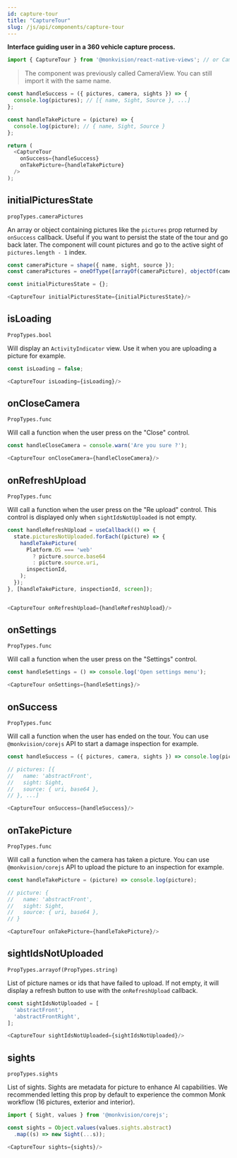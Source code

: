 ```yaml
---
id: capture-tour
title: "CaptureTour"
slug: /js/api/components/capture-tour
---
```


**Interface guiding user in a 360 vehicle capture process.**

``` javascript
import { CaptureTour } from '@monkvision/react-native-views'; // or CameraView
```

> The component was previously called CameraView. You can still import it with the same name.

```javascript
const handleSuccess = ({ pictures, camera, sights }) => {
  console.log(pictures); // [{ name, Sight, Source }, ...]
};

const handleTakePicture = (picture) => {
  console.log(picture); // { name, Sight, Source }
};

return (
  <CaptureTour
    onSuccess={handleSuccess}
    onTakePicture={handleTakePicture}
  />
);
```


## initialPicturesState
`propTypes.cameraPictures`

An array or object containing pictures like the `pictures` prop returned by `onSuccess` callback. Useful if you want to persist the state of the tour and go back later. The component will count pictures and go to the active sight of `pictures.length - 1` index.

``` javascript
const cameraPicture = shape({ name, sight, source });
const cameraPictures = oneOfType([arrayOf(cameraPicture), objectOf(cameraPicture)]);

const initialPicturesState = {};

<CaptureTour initialPicturesState={initialPicturesState}/>
```

## isLoading
`PropTypes.bool`

Will display an `ActivityIndicator` view. Use it when you are uploading a picture for example.

``` javascript
const isLoading = false;

<CaptureTour isLoading={isLoading}/>
```

## onCloseCamera
`PropTypes.func`

Will call a function when the user press on the "Close" control.

``` javascript
const handleCloseCamera = console.warn('Are you sure ?');

<CaptureTour onCloseCamera={handleCloseCamera}/>
```


## onRefreshUpload
`PropTypes.func`

Will call a function when the user press on the "Re upload" control. This control is displayed only when `sightIdsNotUploaded` is not empty.

``` javascript
const handleRefreshUpload = useCallback(() => {
  state.picturesNotUploaded.forEach((picture) => {
    handleTakePicture(
      Platform.OS === 'web'
        ? picture.source.base64
        : picture.source.uri,
      inspectionId,
    );
  });
}, [handleTakePicture, inspectionId, screen]);


<CaptureTour onRefreshUpload={handleRefreshUpload}/>
```


## onSettings
``PropTypes.func``

Will call a function when the user press on the "Settings" control.

``` javascript
const handleSettings = () => console.log('Open settings menu');

<CaptureTour onSettings={handleSettings}/>
```


## onSuccess
``PropTypes.func``

Will call a function when the user has ended on the tour. You can use `@monkvision/corejs` API to start a damage inspection for example.

``` javascript
const handleSuccess = ({ pictures, camera, sights }) => console.log(pictures);

// pictures: [{
//   name: 'abstractFront',
//   sight: Sight,
//   source: { uri, base64 },
// }, ...]

<CaptureTour onSuccess={handleSuccess}/>
```


## onTakePicture
``PropTypes.func``

Will call a function when the camera has taken a picture. You can use `@monkvision/corejs` API to upload the picture to an inspection for example.

``` javascript
const handleTakePicture = (picture) => console.log(picture);

// picture: {
//   name: 'abstractFront',
//   sight: Sight,
//   source: { uri, base64 },
// }

<CaptureTour onTakePicture={handleTakePicture}/>
```


## sightIdsNotUploaded
``PropTypes.arrayof(PropTypes.string)``

List of picture names or ids that have failed to upload. If not empty, it will display a refresh button to use with the `onRefreshUpload` callback.

``` javascript
const sightIdsNotUploaded = [
  'abstractFront',
  'abstractFrontRight',
];

<CaptureTour sightIdsNotUploaded={sightIdsNotUploaded}/>
```


## sights
``propTypes.sights``

List of sights. Sights are metadata for picture to enhance AI capabilities. We recommended letting this prop by default to experience the common Monk workflow (16 pictures, exterior and interior).

``` javascript
import { Sight, values } from '@monkvision/corejs';

const sights = Object.values(values.sights.abstract)
  .map((s) => new Sight(...s));

<CaptureTour sights={sights}/>
```
